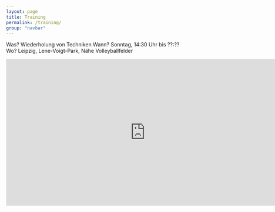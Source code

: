 ```yaml
---
layout: page
title: Training
permalink: /training/
group: "navbar"
---
```


Was? Wiederholung von Techniken
Wann? Sonntag, 14:30 Uhr bis ??:??
Wo? Leipzig, Lene-Voigt-Park, Nähe Volleyballfelder

<iframe id="anmeldung" src="http://www.sandalas.de/projects/hfl/index.html" frameBorder="0" width="755px" height="400px">
	<p>Dein Browser unterstützt IFrames nicht.</p>
</iframe>

